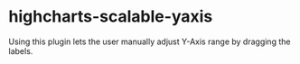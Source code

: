 highcharts-scalable-yaxis
=========================

Using this plugin lets the user manually adjust Y-Axis range by dragging the labels.
